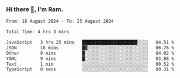 ### Hi there 👋, I'm Ram.

<!--START_SECTION:waka-->

```txt
From: 18 August 2024 - To: 25 August 2024

Total Time: 4 hrs 3 mins

JavaScript   3 hrs 25 mins   █████████████████████░░░░   84.51 %
JSON         16 mins         █▓░░░░░░░░░░░░░░░░░░░░░░░   06.76 %
Other        9 mins          █░░░░░░░░░░░░░░░░░░░░░░░░   04.02 %
YAML         9 mins          █░░░░░░░░░░░░░░░░░░░░░░░░   03.88 %
Text         1 min           ░░░░░░░░░░░░░░░░░░░░░░░░░   00.52 %
TypeScript   0 secs          ░░░░░░░░░░░░░░░░░░░░░░░░░   00.31 %
```

<!--END_SECTION:waka-->
